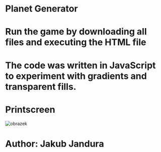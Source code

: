 # Planet Generator

# Run the game by downloading all files and executing the HTML file

# The code was written in JavaScript to experiment with gradients and transparent fills.

# Printscreen
![obrazek](https://github.com/Hellmole/Planet_Generator/assets/149156309/a803e271-dbd5-49b9-81b4-a362b8a19e5a)

# Author: Jakub Jandura
